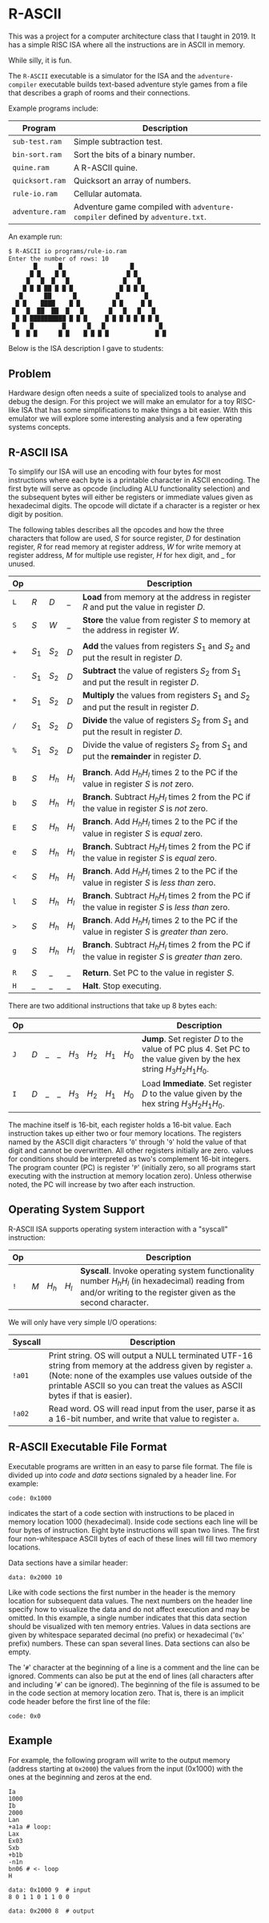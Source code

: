 # R-ASCII

This was a project for a computer architecture class that I taught in 2019.
It has a simple RISC ISA where all the instructions are in ASCII in memory.

While silly, it is fun.

The `R-ASCII` executable is a simulator for the ISA and the `adventure-compiler`
executable builds text-based adventure style games from a file that describes
a graph of rooms and their connections.

Example programs include:

| Program            | Description |
| ------------------ | ----------------- |
| `sub-test.ram`     | Simple subtraction test. |
| `bin-sort.ram`     | Sort the bits of a binary number. |
| `quine.ram`        | A R-ASCII quine. |
| `quicksort.ram`    | Quicksort an array of numbers. |
| `rule-io.ram`      | Cellular automata. |
| `adventure.ram`    | Adventure game compiled with `adventure-compiler` defined by `adventure.txt`. |

An example run:

```bash
$ R-ASCII io programs/rule-io.ram 
Enter the number of rows: 10
       █      █                   █                                             
      █ █    █ █                 █ █                                            
     █   █  █   █               █   █                                           
    █ █ █ ██ █ █ █             █ █ █ █                                          
   █      ██      █           █       █                                         
  █ █    ████    █ █         █ █     █ █                                        
 █   █  ██  ██  █   █       █   █   █   █                                       
  █ █ ██████████ █ █ █     █ █ █ █ █ █ █ █                                      
 █    █        █      █   █               █                                     
  █  █ █      █ █    █ █ █ █             █ █         
```

Below is the ISA description I gave to students:

## Problem

Hardware design often needs a suite of specialized tools to analyse and debug
the design.  For this project we will make an emulator for a toy RISC-like ISA
that has some simplifications to make things a bit easier.  With this emulator
we will explore some interesting analysis and a few operating systems concepts.

## R-ASCII ISA

To simplify our ISA will use an encoding with four bytes for most instructions
where each byte is a printable character in ASCII encoding.  The first byte
will serve as opcode (including ALU functionality selection) and the subsequent
bytes will either be registers or immediate values given as hexadecimal digits.
The opcode will dictate if a character is a register or hex digit by position.

The following tables describes all the opcodes and how the
three characters that follow are used, $S$ for source register,
$D$ for destination register, $R$ for read memory at register address,
$W$ for write memory at register address, $M$ for multiple use register,
$H$ for hex digit, and
_ for unused.

| Op |   |   |   | Description |
| --- | --- | --- | --- | --- |
| `L` | $R$ | $D$ | _ | **Load** from memory at the address in register $R$ and put the value in register $D$. |
| `S` | $S$ | $W$ | _ | **Store** the value from register $S$ to memory at the address in register $W$. |
|     |     |     |   |   |
| `+` | $S_1$ | $S_2$ | $D$ | **Add** the values from registers $S_1$ and $S_2$ and put the result in register $D$. |
| `-` | $S_1$ | $S_2$ | $D$ | **Subtract** the value of registers $S_2$ from $S_1$ and put the result in register $D$. |
| `*` | $S_1$ | $S_2$ | $D$ | **Multiply** the values from registers $S_1$ and $S_2$ and put the result in register $D$. |
| `/` | $S_1$ | $S_2$ | $D$ | **Divide** the value of registers $S_2$ from $S_1$ and put the result in register $D$. |
| `%` | $S_1$ | $S_2$ | $D$ | Divide the value of registers $S_2$ from $S_1$ and put the **remainder** in register $D$. |
|     |     |     |   |   |
| `B` | $S$ | $H_h$ | $H_l$ | **Branch**.  Add $H_hH_l$ times $2$ to the PC if the value in register $S$ is *not* zero. |
| `b` | $S$ | $H_h$ | $H_l$ | **Branch**.  Subtract $H_hH_l$ times $2$ from the PC if the value in register $S$ is *not* zero. |
| `E` | $S$ | $H_h$ | $H_l$ | **Branch**.  Add $H_hH_l$ times $2$ to the PC if the value in register $S$ is *equal* zero. |
| `e` | $S$ | $H_h$ | $H_l$ | **Branch**.  Subtract $H_hH_l$ times $2$ from the PC if the value in register $S$ is *equal* zero. |
| `<` | $S$ | $H_h$ | $H_l$ | **Branch**.  Add $H_hH_l$ times $2$ to the PC if the value in register $S$ is *less than* zero. |
| `l` | $S$ | $H_h$ | $H_l$ | **Branch**.  Subtract $H_hH_l$ times $2$ from the PC if the value in register $S$ is *less than* zero. |
| `>` | $S$ | $H_h$ | $H_l$ | **Branch**.  Add $H_hH_l$ times $2$ to the PC if the value in register $S$ is *greater than* zero. |
| `g` | $S$ | $H_h$ | $H_l$ | **Branch**.  Subtract $H_hH_l$ times $2$ from the PC if the value in register $S$ is *greater than* zero. |
|     |     |     |   |   |
| `R` | $S$ | _ | _ | **Return**.  Set PC to the value in register $S$. |
| `H` | _ | _ | _ | **Halt**.  Stop executing. |


There are two additional instructions that take up 8 bytes each:

| Op  |     |     |     |     |     |     |     | Description |
| --- | --- | --- | --- | --- | --- | --- | --- | --- |
| `J` | $D$ | _ | _ | $H_3$ | $H_2$ | $H_1$ | $H_0$ | **Jump**. Set register $D$ to the value of PC plus 4.  Set PC to the value given by the hex string $H_3H_2H_1H_0$. |
| `I` | $D$ | _ | _ | $H_3$ | $H_2$ | $H_1$ | $H_0$ | Load **Immediate**. Set register $D$ to the value given by the hex string $H_3H_2H_1H_0$.|

The machine itself is 16-bit, each register holds a 16-bit value.
Each instruction takes up either two or four memory locations. The
registers named by the ASCII digit characters '`0`'
through '`9`' hold the value of that digit and cannot
be overwritten.  All other registers initially are zero.  values
for conditions should be interpreted as two's complement 16-bit
integers.  The program counter (PC) is register '`P`'
(initially zero, so all programs start executing with the instruction
at memory location zero).  Unless otherwise noted, the PC will increase
by two after each instruction.

## Operating System Support

R-ASCII ISA supports operating system interaction with a "syscall" instruction:

| Op |   |   |   | Description |
| --- | --- | --- | --- | --- |
| `!` | $M$ | $H_h$ | $H_l$ | **Syscall**.  Invoke operating system functionality number $H_hH_l$ (in hexadecimal) reading from and/or writing to the register given as the second character. |

We will only have very simple I/O operations:

| Syscall | Description |
| --- | --- |
| `!a01` | Print string.  OS will output a NULL terminated UTF-16 string from memory at the address given by register `a`. (Note: none of the examples use values outside of the printable ASCII so you can treat the values as ASCII bytes if that is easier). |
| `!a02` | Read word.  OS will read input from the user, parse it as a 16-bit number, and write that value to register `a`. |

## R-ASCII Executable File Format

Executable programs are written in an easy to parse file format.  The file
is divided up into <i>code</i> and <i>data</i> sections signaled by a
header line.  For example:

    code: 0x1000

indicates the start of a code section with instructions to be placed in
memory location 1000 (hexadecimal).  Inside code sections each line
will be four bytes of instruction.  Eight byte instructions will span
two lines.  The first four non-whitespace ASCII bytes of each of these
lines will fill two memory locations.

Data sections have a similar header:

    data: 0x2000 10

Like with code sections the first number in the header is the
memory location for subsequent data values.  The next numbers on
the header line specify how to visualize the data and do not
affect execution and may be omitted.  In this example, a single
number indicates that this data section should be visualized with
ten memory entries.  Values in data sections are given by
whitespace separated decimal (no prefix) or hexadecimal
('<code>0x</code>' prefix) numbers. These can span several lines.
Data sections can also be empty.

The '<code>#</code>' character at the beginning of a line is a comment and the line
can be ignored.  Comments can also be put at the end of lines (all characters after
and including '<code>#</code>' can be ignored).
The beginning of the file is assumed to be in the code section at memory
location zero.  That is, there is an implicit code header before the
first line of the file:

    code: 0x0
    
## Example

For example, the following program will write to the output
memory (address starting at <code>0x2000</code>) the values
from the input (0x1000) with the ones at the beginning
and zeros at the end.

````
Ia
1000
Ib
2000
Lan
+a1a # loop:
Lax
Ex03
Sxb
+b1b
-n1n
bn06 # <- loop
H

data: 0x1000 9  # input
8 0 1 1 0 1 1 0 0 

data: 0x2000 8  # output
````